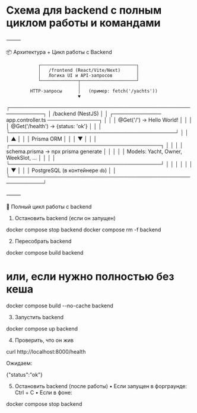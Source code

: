 # Cхема для backend с полным циклом работы и командами

⸻

📦 Архитектура + Цикл работы с Backend

                ┌────────────────────────────────────┐
                │   /frontend (React/Vite/Next)      │
                │   Логика UI и API-запросов         │
                └──────────────┬─────────────────────┘
                               │
             HTTP-запросы      │   (пример: fetch('/yachts'))
                               ▼
┌───────────────────────────────────────────────────────────┐
│                  /backend (NestJS)                         │
│  ┌───────────── app.controller.ts ──────────────┐          │
│  │  @Get('/')  →  Hello World!                  │          │
│  │  @Get('/health') → {status: 'ok'}            │          │
│  └─────────────────────────────────────────────┘          │
│             │                                  ▲           │
│             │ Prisma ORM                       │           │
│             ▼                                  │           │
│  ┌─────────────────────────────────────────┐  │           │
│  │ schema.prisma → npx prisma generate      │  │           │
│  │ Models: Yacht, Owner, WeekSlot, ...      │  │           │
│  └─────────────────────────────────────────┘  │           │
│             │                                  │           │
│             ▼                                  │           │
│       PostgreSQL (в контейнере `db`)           │           │
└───────────────────────────────────────────────────────────┘


⸻

🔄 Полный цикл работы с backend

1. Остановить backend (если он запущен)

docker compose stop backend
docker compose rm -f backend

2. Пересобрать backend

docker compose build backend
# или, если нужно полностью без кеша
docker compose build --no-cache backend

3. Запустить backend

docker compose up backend

4. Проверить, что он жив

curl http://localhost:8000/health

Ожидаем:

{"status":"ok"}

5. Остановить backend (после работы)
	•	Если запущен в форграунде: Ctrl + C
	•	Если в фоне:

docker compose stop backend
